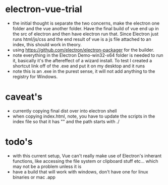 # electron-vue-trial

- the initial thought is separate the two concerns, make the electron one folder and the vue another folder. Have the final build of vue end up in the src of electron and then have electron run that. Since Electron just runs html/js/css and the end result of vue is a js file attached to an index, this should work in theory.
- using https://github.com/electron/electron-packager for the builder.
- note everything in the Electron Demo-win32-x64 folder is needed to run it, basically it's the aftereffect of a wizard install. To test I created a shortcut link off of the .exe and put it on my desktop and it runs
- note this is an .exe in the purest sense, it will not add anything to the registry for Windows.

# caveat's

- currently copying final dist over into electron shell
- when copying index.html, note, you have to update the scripts in the index file so that it has "" and the path starts with ./

# todo's

- with this current setup, Vue can't really make use of Electron's inherant functions, like accessing the file system or clipboard stuff etc... which may not be a problem unless it is
- have a build that will work with windows, don't have one for linux binaries or mac .app
